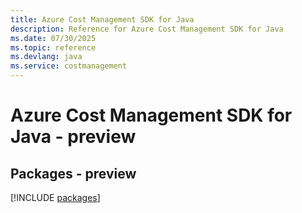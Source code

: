```yaml
---
title: Azure Cost Management SDK for Java
description: Reference for Azure Cost Management SDK for Java
ms.date: 07/30/2025
ms.topic: reference
ms.devlang: java
ms.service: costmanagement
---
```

# Azure Cost Management SDK for Java - preview
## Packages - preview
[!INCLUDE [packages](cost-management-index.md)]